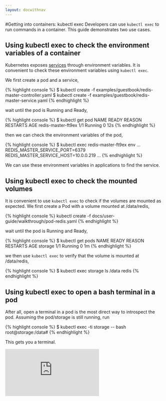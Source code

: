 ```yaml
---
layout: docwithnav
---
```

<!-- BEGIN MUNGE: UNVERSIONED_WARNING -->


<!-- END MUNGE: UNVERSIONED_WARNING -->
﻿#Getting into containers: kubectl exec
Developers can use `kubectl exec` to run commands in a container. This guide demonstrates two use cases.

## Using kubectl exec to check the environment variables of a container

Kubernetes exposes [services](services.md#environment-variables) through environment variables. It is convenient to check these environment variables using `kubectl exec`.


We first create a pod and a service,

{% highlight console %}
$ kubectl create -f examples/guestbook/redis-master-controller.yaml
$ kubectl create -f examples/guestbook/redis-master-service.yaml
{% endhighlight %}

wait until the pod is Running and Ready,

{% highlight console %}
$ kubectl get pod
NAME                 READY     REASON       RESTARTS   AGE
redis-master-ft9ex   1/1       Running      0          12s
{% endhighlight %}

then we can check the environment variables of the pod, 

{% highlight console %}
$ kubectl exec redis-master-ft9ex env
...
REDIS_MASTER_SERVICE_PORT=6379
REDIS_MASTER_SERVICE_HOST=10.0.0.219
...
{% endhighlight %}

We can use these environment variables in applications to find the service.


## Using kubectl exec to check the mounted volumes

It is convenient to use `kubectl exec` to check if the volumes are mounted as expected.
We first create a Pod with a volume mounted at /data/redis,

{% highlight console %}
kubectl create -f docs/user-guide/walkthrough/pod-redis.yaml
{% endhighlight %}

wait until the pod is Running and Ready,

{% highlight console %}
$ kubectl get pods
NAME      READY     REASON    RESTARTS   AGE
storage   1/1       Running   0          1m
{% endhighlight %}

we then use `kubectl exec` to verify that the volume is mounted at /data/redis,

{% highlight console %}
$ kubectl exec storage ls /data
redis
{% endhighlight %}

## Using kubectl exec to open a bash terminal in a pod

After all, open a terminal in a pod is the most direct way to introspect the pod. Assuming the pod/storage is still running, run

{% highlight console %}
$ kubectl exec -ti storage -- bash
root@storage:/data#
{% endhighlight %}

This gets you a terminal.


<!-- BEGIN MUNGE: GENERATED_ANALYTICS -->
[![Analytics](https://kubernetes-site.appspot.com/UA-36037335-10/GitHub/docs/user-guide/getting-into-containers.html?pixel)]()
<!-- END MUNGE: GENERATED_ANALYTICS -->

